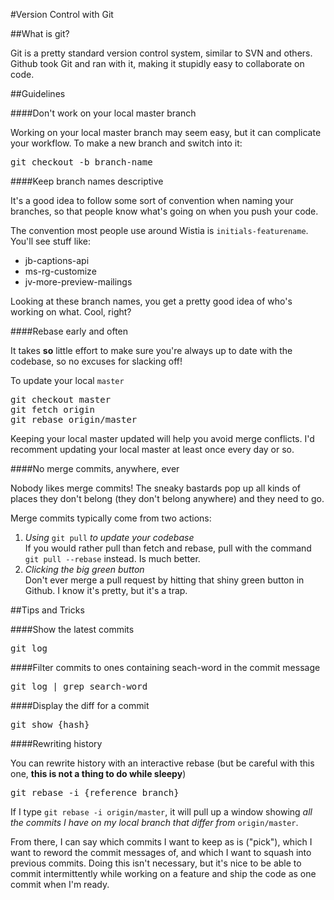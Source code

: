 #Version Control with Git

##What is git?

Git is a pretty standard version control system, similar to SVN and others.  Github took Git and ran with it, making it stupidly easy to collaborate on code.

##Guidelines

####Don't work on your local master branch

Working on your local master branch may seem easy, but it can complicate your workflow. To make a new branch and switch into it:

<pre>git checkout -b branch-name</pre>

####Keep branch names descriptive

It's a good idea to follow some sort of convention when naming your branches, so that people know what's going on when you push your code.

The convention most people use around Wistia is <code>initials-featurename</code>.  You'll see stuff like:

- jb-captions-api
- ms-rg-customize
- jv-more-preview-mailings

Looking at these branch names, you get a pretty good idea of who's working on what.  Cool, right?

####Rebase early and often

It takes **so** little effort to make sure you're always up to date with the codebase, so no excuses for slacking off!

To update your local <code>master</code>

<pre>
git checkout master
git fetch origin
git rebase origin/master
</pre>

Keeping your local master updated will help you avoid merge conflicts.  I'd recomment updating your local master at least once every day or so.

####No merge commits, anywhere, ever

Nobody likes merge commits!  The sneaky bastards pop up all kinds of places they don't belong (they don't belong anywhere) and they need to go.

Merge commits typically come from two actions:

1. *Using* <code>git pull</code> *to update your codebase*  
If you would rather pull than fetch and rebase, pull with the command <code>git pull --rebase</code> instead.  Is much better.
2. *Clicking the big green button*  
Don't ever merge a pull request by hitting that shiny green button in Github.  I know it's pretty, but it's a trap.


##Tips and Tricks

####Show the latest commits
<pre>git log</pre>

####Filter commits to ones containing seach-word in the commit message 
<pre>git log | grep search-word</pre>

####Display the diff for a commit
<pre>git show {hash}</pre>

####Rewriting history

You can rewrite history with an interactive rebase (but be careful with this one, **this is not a thing to do while sleepy**)

<pre>git rebase -i {reference branch}</pre>

If I type <code>git rebase -i origin/master</code>, it will pull up a window showing *all the commits I have on my local branch that differ from* <code>origin/master</code>.

From there, I can say which commits I want to keep as is ("pick"), which I want to reword the commit messages of, and which I want to squash into previous commits.  Doing this isn't necessary, but it's nice to be able to commit intermittently while working on a feature and ship the code as one commit when I'm ready.
